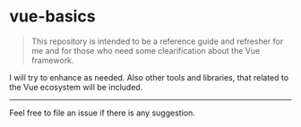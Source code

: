 # vue-basics

> This repository is intended to be a reference guide and refresher for me and for those who need some clearification about the Vue framework.

I will try to enhance as needed.
Also other tools and libraries, that related to the Vue ecosystem will be included.
- - -

Feel free to file an issue if there is any suggestion.
